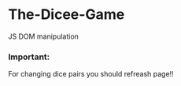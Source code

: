 # The-Dicee-Game
JS DOM manipulation
### Important: 
For changing dice pairs you should refreash page!!
